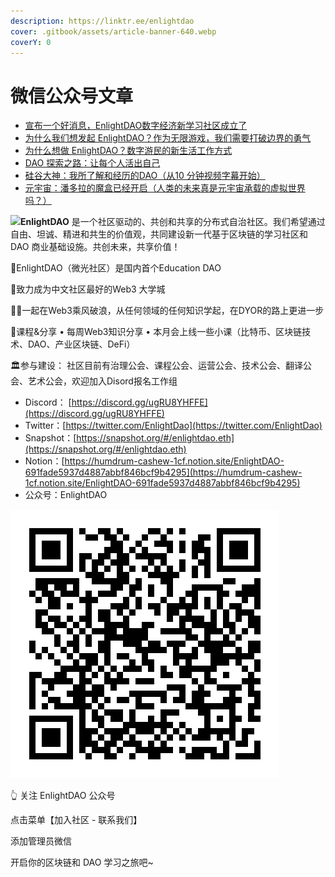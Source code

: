 ```yaml
---
description: https://linktr.ee/enlightdao
cover: .gitbook/assets/article-banner-640.webp
coverY: 0
---
```


# 微信公众号文章

* [宣布一个好消息，EnlightDAO数字经济新学习社区成立了](xuan-bu-yi-ge-hao-xiao-xi-enlightdao-shu-zi-jing-ji-xin-xue-xi-she-qu-cheng-li-le.md)
* [为什么我们想发起 EnlightDAO？作为无限游戏，我们需要打破边界的勇气](https://app.gitbook.com/s/5fDzcwwFzxQbLE801lZT/c/lkz3GQMjN9t4fiItlKOU/wei-shen-me-wo-men-xiang-fa-qi-enlightdao-zuo-wei-wu-xian-you-xi-wo-men-xu-yao-da-po-bian-jie-de-yon)
* [为什么想做 EnlightDAO？数字游民的新生活工作方式](wei-shi-mo-xiang-zuo-enlightdao-shu-zi-you-min-de-xin-sheng-huo-gong-zuo-fang-shi.md)
* [DAO 探索之路：让每个人活出自己](https://app.gitbook.com/s/5fDzcwwFzxQbLE801lZT/c/30uhvzC8FH0Lq9v8h7tg/dao-tan-suo-zhi-lu-rang-mei-ge-ren-huo-chu-zi-ji)
* [硅谷大神：我所了解和经历的DAO（从10 分钟视频字幕开始）](https://app.gitbook.com/s/5fDzcwwFzxQbLE801lZT/c/30uhvzC8FH0Lq9v8h7tg/gui-gu-da-shen-wo-suo-le-jie-he-jing-li-de-dao-cong-10-fen-zhong-shi-pin-zi-mu-kai-shi)
* [元宇宙：潘多拉的魔盒已经开启（人类的未来真是元宇宙承载的虚拟世界吗？）](https://app.gitbook.com/s/5fDzcwwFzxQbLE801lZT/c/30uhvzC8FH0Lq9v8h7tg/yuan-yu-zhou-pan-duo-la-de-mo-he-yi-jing-kai-qi-ren-lei-de-wei-lai-zhen-shi-yuan-yu-zhou-cheng-zai-d)



![](.gitbook/assets/enlightDAO\_SPv-Odc1\_400x400.jpg)**EnlightDAO** 是一个社区驱动的、共创和共享的分布式自治社区。我们希望通过自由、坦诚、精进和共生的价值观，共同建设新一代基于区块链的学习社区和 DAO 商业基础设施。共创未来，共享价值！

🌟EnlightDAO（微光社区）是国内首个Education DAO

🏫致力成为中文社区最好的Web3 大学城

🏄🏻一起在Web3乘风破浪，从任何领域的任何知识学起，在DYOR的路上更进一步

📒课程&分享 • 每周Web3知识分享 • 本月会上线一些小课（比特币、区块链技术、DAO、产业区块链、DeFi）

🏛参与建设： 社区目前有治理公会、课程公会、运营公会、技术公会、翻译公会、艺术公会，欢迎加入Disord报名工作组

* Discord： [https://discord.gg/ugRU8YHFFE](https://discord.gg/ugRU8YHFFE)
* Twitter：[https://twitter.com/EnlightDao](https://twitter.com/EnlightDao)
* Snapshot：[https://snapshot.org/#/enlightdao.eth](https://snapshot.org/#/enlightdao.eth)
* Notion：[https://humdrum-cashew-1cf.notion.site/EnlightDAO-691fade5937d4887abbf846bcf9b4295](https://humdrum-cashew-1cf.notion.site/EnlightDAO-691fade5937d4887abbf846bcf9b4295)
* 公众号：EnlightDAO

![](.gitbook/assets/scan-to-follow.png)

👆 关注 EnlightDAO 公众号

点击菜单【加入社区 - 联系我们】

添加管理员微信

开启你的区块链和 DAO 学习之旅吧\~

